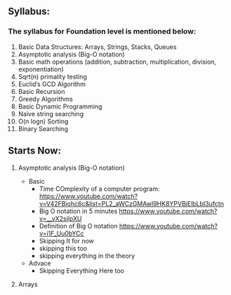 ## Syllabus:
### The syllabus for Foundation level is mentioned below:

1. Basic Data Structures: Arrays, Strings, Stacks, Queues
2. Asymptotic analysis (Big-O notation)
3. Basic math operations (addition, subtraction, multiplication, division, exponentiation)
4. Sqrt(n) primality testing
5. Euclid’s GCD Algorithm
6. Basic Recursion
7. Greedy Algorithms
8. Basic Dynamic Programming
9. Naive string searching
10. O(n logn) Sorting
11. Binary Searching

## Starts Now: 
1. Asymptotic analysis (Big-O notation)
    - Basic
        - Time COmplexity of a computer program:  https://www.youtube.com/watch?v=V42FBiohc6c&list=PL2_aWCzGMAwI9HK8YPVBjElbLbI3ufctn 
        - Big O notation in 5 minutes https://www.youtube.com/watch?v=__vX2sjlpXU
        - Definition of Big O notation https://www.youtube.com/watch?v=i1F_Uu0bYCc
        - Skipping It for now
        - skipping this too
        - skipping everything in the theory
    - Advace 
        - Skipping Everything Here too

2. Arrays 
